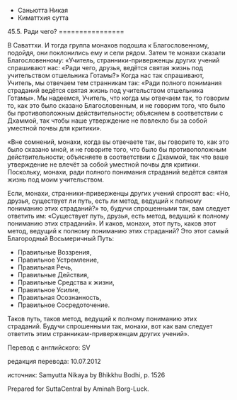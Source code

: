 









* Саньютта Никая
* Киматтхия сутта


45\.5\. Ради чего?
\=\=\=\=\=\=\=\=\=\=\=\=\=\=\=\=



В Саваттхи\. И тогда группа монахов подошла к Благословенному, подойдя, они поклонились ему и сели рядом\. Затем те монахи сказали Благословенному: «Учитель, странники\-приверженцы других учений спрашивают нас: «Ради чего, друзья, ведётся святая жизнь под учительством отшельника Готамы?» Когда нас так спрашивают, Учитель, мы отвечаем тем странникам так: «Ради полного понимания страданий ведётся святая жизнь под учительством отшельника Готамы»\. Мы надеемся, Учитель, что когда мы отвечаем так, то говорим то, как это было сказано Благословенным, и не говорим того, что было бы противоположным действительности; объясняем в соответствии с Дхаммой, так чтобы наше утверждение не повлекло бы за собой уместной почвы для критики»\.


«Вне сомнений, монахи, когда вы отвечаете так, вы говорите то, как это было сказано мной, и не говорите того, что было бы противоположным действительности; объясняете в соответствии с Дхаммой, так что ваше утверждение не влечёт за собой уместной почвы для критики\. Поскольку, монахи, ради полного понимания страданий ведётся святая жизнь под моим учительством\.


Если, монахи, странники\-приверженцы других учений спросят вас: «Но, друзья, существует ли путь, есть ли метод, ведущий к полному пониманию этих страданий?» то, будучи спрошенными так, вам следует ответить им: «Существует путь, друзья, есть метод, ведущий к полному пониманию этих страданий»\. И каков, монахи, этот путь, каков этот метод, ведущий к полному пониманию этих страданий? Это этот самый Благородный Восьмеричный Путь:


* Правильные Воззрения,
* Правильное Устремление,
* Правильная Речь,
* Правильные Действия,
* Правильные Средства к жизни,
* Правильное Усилие,
* Правильная Осознанность,
* Правильное Сосредоточение\.


Таков путь, таков метод, ведущий к полному пониманию этих страданий\. Будучи спрошенными так, монахи, вот как вам следует ответить этим странникам\-приверженцам других учений»\.



Перевод с английского: SV


редакция перевода: 10\.07\.2012


источник: Samyutta Nikaya by Bhikkhu Bodhi, p\. 1526


Prepared for SuttaCentral by Aminah Borg\-Luck\.






